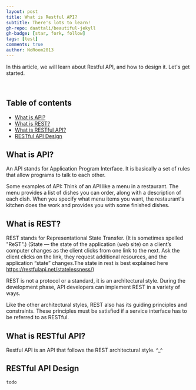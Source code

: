 ```yaml
---
layout: post
title: What is Restful API?
subtitle: There's lots to learn!
gh-repo: daattali/beautiful-jekyll
gh-badge: [star, fork, follow]
tags: [test]
comments: true
author: NoRoom2013
---
```


In this article, we will learn about Restful API, and how to design it.
Let's get started.

<br>

## Table of contents

- [What is API?](#what-is-api)
- [What is REST?](#what-is-rest)
- [What is RESTful API?](#what-is-restful-api)
- [RESTful API Design](#restful-api-design)


## What is API?
An API stands for Application Program Interface.
It is basically a set of rules that allow programs to talk to each other.

Some examples of API:
Think of an API like a menu in a restaurant. The menu provides a list of dishes you can order, along with a description of each dish.
When you specify what menu items you want, the restaurant's kitchen does the work and provides you with some finished dishes.

## What is REST?
REST stands for Representational State Transfer. (It is sometimes spelled "ReST".)
(State — the state of the application (web site) on a client’s computer changes as the client clicks from one link to the next. Ask the client clicks on the link, they request additional resources, and the application “state” changes.The state in rest is best explained here https://restfulapi.net/statelessness/)

REST is not a protocol or a standard, it is an architectural style. During the development phase, API developers can implement REST in a variety of ways.

Like the other architectural styles, REST also has its guiding principles and constraints. These principles must be satisfied if a service interface has to be referred to as RESTful.

## What is RESTful API?
Restful API is an API that follows the REST architectural style. ^_^

## RESTful API Design
`todo`